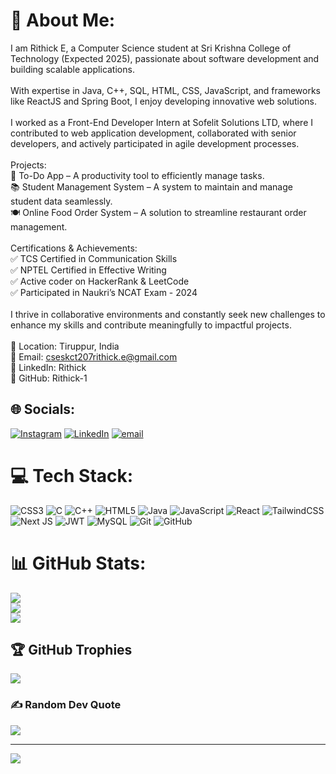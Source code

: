 # 💫 About Me:
I am Rithick E, a Computer Science student at Sri Krishna College of Technology (Expected 2025), passionate about software development and building scalable applications.<br><br>With expertise in Java, C++, SQL, HTML, CSS, JavaScript, and frameworks like ReactJS and Spring Boot, I enjoy developing innovative web solutions.<br><br>I worked as a Front-End Developer Intern at Sofelit Solutions LTD, where I contributed to web application development, collaborated with senior developers, and actively participated in agile development processes.<br><br>Projects:<br>🚀 To-Do App – A productivity tool to efficiently manage tasks.<br>📚 Student Management System – A system to maintain and manage student data seamlessly.<br>🍽️ Online Food Order System – A solution to streamline restaurant order management.<br><br>Certifications & Achievements:<br>✅ TCS Certified in Communication Skills<br>✅ NPTEL Certified in Effective Writing<br>✅ Active coder on HackerRank & LeetCode<br>✅ Participated in Naukri’s NCAT Exam - 2024<br><br>I thrive in collaborative environments and constantly seek new challenges to enhance my skills and contribute meaningfully to impactful projects.<br><br>📍 Location: Tiruppur, India<br>📩 Email: cseskct207rithick.e@gmail.com<br>🔗 LinkedIn: Rithick<br>🔗 GitHub: Rithick-1


## 🌐 Socials:
[![Instagram](https://img.shields.io/badge/Instagram-%23E4405F.svg?logo=Instagram&logoColor=white)](https://instagram.com/__.rithick.__) [![LinkedIn](https://img.shields.io/badge/LinkedIn-%230077B5.svg?logo=linkedin&logoColor=white)](https://linkedin.com/in/rithick-e) [![email](https://img.shields.io/badge/Email-D14836?logo=gmail&logoColor=white)](mailto:cseskct207rithick.e@gmail.com) 

# 💻 Tech Stack:
![CSS3](https://img.shields.io/badge/css3-%231572B6.svg?style=for-the-badge&logo=css3&logoColor=white) ![C](https://img.shields.io/badge/c-%2300599C.svg?style=for-the-badge&logo=c&logoColor=white) ![C++](https://img.shields.io/badge/c++-%2300599C.svg?style=for-the-badge&logo=c%2B%2B&logoColor=white) ![HTML5](https://img.shields.io/badge/html5-%23E34F26.svg?style=for-the-badge&logo=html5&logoColor=white) ![Java](https://img.shields.io/badge/java-%23ED8B00.svg?style=for-the-badge&logo=openjdk&logoColor=white) ![JavaScript](https://img.shields.io/badge/javascript-%23323330.svg?style=for-the-badge&logo=javascript&logoColor=%23F7DF1E) ![React](https://img.shields.io/badge/react-%2320232a.svg?style=for-the-badge&logo=react&logoColor=%2361DAFB) ![TailwindCSS](https://img.shields.io/badge/tailwindcss-%2338B2AC.svg?style=for-the-badge&logo=tailwind-css&logoColor=white) ![Next JS](https://img.shields.io/badge/Next-black?style=for-the-badge&logo=next.js&logoColor=white) ![JWT](https://img.shields.io/badge/JWT-black?style=for-the-badge&logo=JSON%20web%20tokens) ![MySQL](https://img.shields.io/badge/mysql-4479A1.svg?style=for-the-badge&logo=mysql&logoColor=white) ![Git](https://img.shields.io/badge/git-%23F05033.svg?style=for-the-badge&logo=git&logoColor=white) ![GitHub](https://img.shields.io/badge/github-%23121011.svg?style=for-the-badge&logo=github&logoColor=white)
# 📊 GitHub Stats:
![](https://github-readme-stats.vercel.app/api?username=rithick-1&theme=dark&hide_border=false&include_all_commits=true&count_private=true)<br/>
![](https://github-readme-streak-stats.herokuapp.com/?user=rithick-1&theme=dark&hide_border=false)<br/>
![](https://github-readme-stats.vercel.app/api/top-langs/?username=rithick-1&theme=dark&hide_border=false&include_all_commits=true&count_private=true&layout=compact)

## 🏆 GitHub Trophies
![](https://github-profile-trophy.vercel.app/?username=rithick-1&theme=radical&no-frame=false&no-bg=false&margin-w=4)

### ✍️ Random Dev Quote
![](https://quotes-github-readme.vercel.app/api?type=horizontal&theme=radical)

---
[![](https://visitcount.itsvg.in/api?id=rithick-1&icon=0&color=0)](https://visitcount.itsvg.in)

<!-- Proudly created with GPRM ( https://gprm.itsvg.in ) -->
